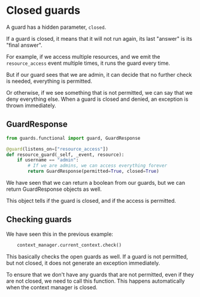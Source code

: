 # Closed guards

A guard has a hidden parameter, `closed`.

If a guard is closed, it means that it will not run again, its last "answer" is its "final answer".

For example, if we access multiple resources, and we emit the `resource_access` event multiple times, it runs the guard every time.

But if our guard sees that we are admin, it can decide that no further check is needed, everything is permitted.

Or otherwise, if we see something that is not permitted, we can say that we deny everything else. When a guard is closed and denied, an exception is thrown immediately.

## GuardResponse

```python
from guards.functional import guard, GuardResponse

@guard(listens_on=["resource_access"])
def resource_guard(_self, _event, resource):
    if username == "admin":
        # If we are admins, we can access everything forever
        return GuardResponse(permitted=True, closed=True)
```

We have seen that we can return a boolean from our guards, but we can return GuardResponse objects as well.

This object tells if the guard is closed, and if the access is permitted.

## Checking guards

We have seen this in the previous example:

```python
    context_manager.current_context.check()
```

This basically checks the open guards as well. If a guard is not permitted, but not closed, it does not generate an exception immediately.

To ensure that we don't have any guards that are not permitted, even if they are not closed, we need to call this function. This happens automatically when the context manager is closed.


